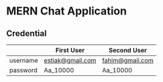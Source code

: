 # MERN Chat Application

## Credential

|          | First User       | Second User     |
| -------- | ---------------- | --------------- |
| username | estiak@gmail.com | fahim@gmail.com |
| password | Aa_10000         | Aa_10000        |
